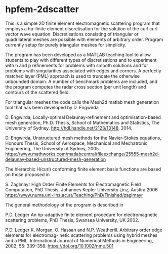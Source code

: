 # hpfem-2dscatter

This is a simple 2D finite element electromagnetic scattering program that employs a hp-finite element discretisation for the
solution of the curl curl vector wave equation. Discretisations consisting of triangular or quadrilateral meshes are possible
with elements of arbitrary order. Program currently setup for purely triangular meshes for simplicity.

The program has been developed as a MATLAB teaching tool to allow students to play with different types of discretisations
and to experiment with h and p refinements for problems with smooth solutions and for problems with singularities associated
with edges and corners. A perfectly matched layer (PML) approach is used to truncate the otherwise unbounded domain. A number
of benchmark problems are included, and the program computes the radar cross section (per unit length) and contours of the
scattered field. 

For triangular meshes the code calls the Mesh2d matlab mesh generation tool that has been developed by D. Engwirda

D. Engwirda, Locally-optimal Delaunay-refinement and optimisation-based mesh generation, Ph.D. Thesis, School of Mathematics and Statistics, The University of Sydney, http://hdl.handle.net/2123/13148, 2014.

D. Engwirda, Unstructured mesh methods for the Navier-Stokes equations, Honours Thesis, School of Aerospace, Mechanical and
Mechatronic Engineering, The University of Sydney, 2005.
https://www.mathworks.com/matlabcentral/fileexchange/25555-mesh2d-delaunay-based-unstructured-mesh-generation

The hierarchic H(curl) conforming finite element basis functions are based on those proposed in

S. Zaglmayr High Order Finite Elements for Electromagnetic Field Computation, PhD Thesis, Johannes Kepler University Linz,
Austira 2006 https://www.numa.uni-linz.ac.at/Teaching/PhD/Finished/zaglmayr

The general methodology of the program is described in

P.D. Ledger An hp-adaptive finite element procedure for electromagnetic scattering problems, PhD Thesis, Swansea 
University, UK 2002.

P.D. Ledger K. Morgan, O. Hassan and N.P. Weatherill. Arbitrary order edge elements for electromag- netic scattering problems
using hybrid meshes and a PML. International Journal of Numerical Methods in Engineering, 2002; 55: 339–358.
https://doi.org/10.1002/nme.501
